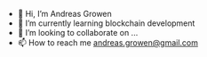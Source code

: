 - 👋 Hi, I’m Andreas Growen
- 🌱 I’m currently learning blockchain development
- 💞️ I’m looking to collaborate on ...
- 📫 How to reach me andreas.growen@gmail.com

<!---
andreasgrowen/andreasgrowen is a ✨ special ✨ repository because its `README.md` (this file) appears on your GitHub profile.
You can click the Preview link to take a look at your changes.
--->
